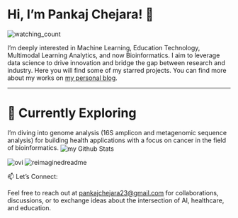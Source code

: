 # **Hi, I’m Pankaj Chejara! 👋**
<img src="https://komarev.com/ghpvc/?username=pankajchejara23&color=brightgreen" alt="watching_count" />

I’m deeply interested in Machine Learning, Education Technology, Multimodal Learning Analytics, and now Bioinformatics. I aim to leverage data science to drive innovation and bridge the gap between research and industry. Here you will find some of my starred projects. You can find more about my works on [my personal blog](https://pankajchejara23.github.io/).

---

# 🌱 Currently Exploring

I’m diving into genome analysis (16S amplicon and metagenomic sequence analysis) for building health applications with a focus on cancer in the field of bioinformatics. 
<img align="center" src="https://github-readme-stats.vercel.app/api?username=pankajchejara23&include_all_commits=true&count_private=true&show_icons=true&line_height=20&title_color=2B5BBD&icon_color=1124BB&text_color=A1A1A1&bg_color=0,000000,130F40" alt="my Github Stats"/>

<img src="https://github-readme-stats.vercel.app/api/top-langs?username=pankajchejara23&show_icons=true&locale=en&layout=compact&theme=chartreuse-dark" alt="ovi" />

<img src="https://myreadme.vercel.app/api/embed/pankajchejara23?panels=userstatistics,toprepositories,toplanguages,commitgraph" alt="reimaginedreadme" />



📫 Let’s Connect:

Feel free to reach out at pankajchejara23@gmail.com for collaborations, discussions, or to exchange ideas about the intersection of AI, healthcare, and education.
